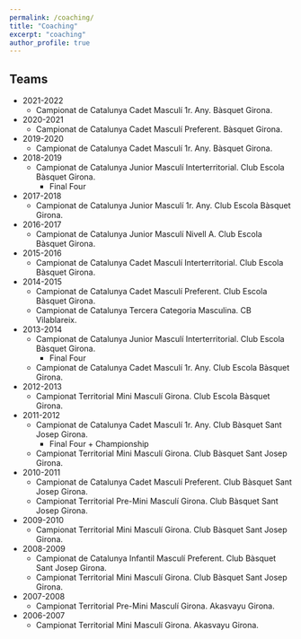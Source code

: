 ```yaml
---
permalink: /coaching/
title: "Coaching"
excerpt: "coaching"
author_profile: true
---
```


## Teams

- 2021-2022
  - Campionat de Catalunya Cadet Masculí 1r. Any. Bàsquet Girona.
- 2020-2021
  - Campionat de Catalunya Cadet Masculí Preferent. Bàsquet Girona.
- 2019-2020
  - Campionat de Catalunya Cadet Masculí 1r. Any. Bàsquet Girona.
- 2018-2019
  - Campionat de Catalunya Junior Masculí Interterritorial. Club Escola Bàsquet Girona.
    - Final Four
- 2017-2018
  - Campionat de Catalunya Junior Masculí 1r. Any. Club Escola Bàsquet Girona.
- 2016-2017
  - Campionat de Catalunya Junior Masculí Nivell A. Club Escola Bàsquet Girona.
- 2015-2016
  - Campionat de Catalunya Cadet Masculí Interterritorial. Club Escola Bàsquet Girona.
- 2014-2015
  - Campionat de Catalunya Cadet Masculí Preferent. Club Escola Bàsquet Girona.
  - Campionat de Catalunya Tercera Categoria Masculina. CB Vilablareix.
- 2013-2014
  - Campionat de Catalunya Junior Masculí Interterritorial. Club Escola Bàsquet Girona.
    - Final Four
  - Campionat de Catalunya Cadet Masculí 1r. Any. Club Escola Bàsquet Girona.
- 2012-2013
  - Campionat Territorial Mini Masculí Girona. Club Escola Bàsquet Girona.
- 2011-2012
  - Campionat de Catalunya Cadet Masculí 1r. Any. Club Bàsquet Sant Josep Girona.
    - Final Four + Championship
  - Campionat Territorial Mini Masculí Girona. Club Bàsquet Sant Josep Girona.
- 2010-2011
  - Campionat de Catalunya Cadet Masculí Preferent. Club Bàsquet Sant Josep Girona.
  - Campionat Territorial Pre-Mini Masculí Girona. Club Bàsquet Sant Josep Girona.
- 2009-2010
  - Campionat Territorial Mini Masculí Girona. Club Bàsquet Sant Josep Girona.
- 2008-2009
  - Campionat de Catalunya Infantil Masculí Preferent. Club Bàsquet Sant Josep Girona.
  - Campionat Territorial Mini Masculí Girona. Club Bàsquet Sant Josep Girona.
- 2007-2008
  - Campionat Territorial Pre-Mini Masculí Girona. Akasvayu Girona.
- 2006-2007
  - Campionat Territorial Mini Masculí Girona. Akasvayu Girona.
